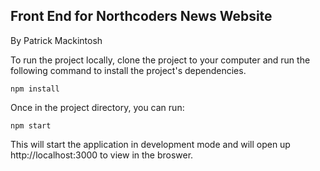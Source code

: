## Front End for Northcoders News Website

By Patrick Mackintosh

To run the project locally, clone the project to your computer and run the following command to install the project's dependencies.

```
npm install
```

Once in the project directory, you can run:

```
npm start
```

This will start the application in development mode and will open up http://localhost:3000 to view in the broswer.

